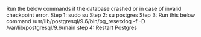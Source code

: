 Run the below commands if the database crashed or in case of invalid checkpoint error. 
Step 1: sudo su
Step 2: su postgres
Step 3: Run this below command 
/usr/lib/postgresql/9.6/bin/pg_resetxlog -f -D /var/lib/postgresql/9.6/main
step 4: Restart Postgres
